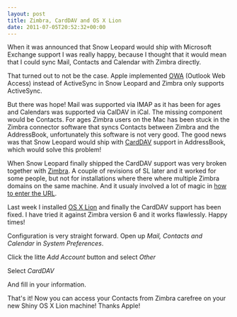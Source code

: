 ```yaml
---
layout: post
title: Zimbra, CardDAV and OS X Lion
date: 2011-07-05T20:52:32+00:00
---
```


When it was announced that Snow Leopard would ship with Microsoft Exchange support I was really happy, because I thought that it would mean that I could sync Mail, Contacts and Calendar with Zimbra directly.

That turned out to not be the case. Apple implemented [OWA][owa] (Outlook Web Access) instead of ActiveSync in Snow Leopard and Zimbra only supports ActiveSync.

But there was hope! Mail was supported via IMAP as it has been for ages and Calendars was supported via CalDAV in iCal. The missing component would be Contacts. For ages Zimbra users on the Mac has been stuck in the Zimbra connector software that syncs Contacts between Zimbra and the AddressBook, unfortunately this software is not very good. The good news was that Snow Leopard would ship with [CardDAV][wiki-carddav] support in AddressBook, which would solve this problem!

When Snow Leopard finally shipped the CardDAV support was very broken together with [Zimbra][zimbrabt]. A couple of revisions of SL later and it worked for some people, but not for installations where there where multiple Zimbra domains on the same machine. And it usualy involved a lot of magic in [how to enter the URL][ZimbraWikiCD].

Last week I installed [OS X Lion][lion] and finally the CardDAV support has been fixed. I have tried it against Zimbra version 6 and it works flawlessly. Happy times!

Configuration is very straight forward. Open up *Mail, Contacts and Calendar* in *System Preferences*.

Click the litte *Add Account* button and select *Other*

Select *CardDAV*

And fill in your information.

That's it! Now you can access your Contacts from Zimbra carefree on your new Shiny OS X Lion machine! Thanks Apple! 


[wiki-carddav]: http://en.wikipedia.org/wiki/CardDAV
[lion]: http://www.apple.com/macosx/
[owa]: http://en.wikipedia.org/wiki/Outlook_Web_App
[zimbrabt]: http://bugzilla.zimbra.com/buglist.cgi?query_format=advanced&short_desc_type=allwordssubstr&short_desc=carddav&long_desc_type=anywordssubstr&long_desc=&bug_file_loc_type=allwordssubstr&bug_file_loc=&bug_status=UNCONFIRMED&bug_status=NEW&bug_status=ASSIGNED&bug_status=REOPENED&bug_status=RESOLVED&bug_status=VERIFIED&bug_status=CLOSED&emailassigned_to1=1&emailtype1=substring&email1=&emailassigned_to2=1&emailreporter2=1&emailqa_contact2=1&emailcc2=1&emailtype2=substring&email2=&bugidtype=include&bug_id=&votes=&chfieldfrom=&chfieldto=Now&chfieldvalue=&cmdtype=doit&order=Reuse+same+sort+as+last+time&field0-0-0=noop&type0-0-0=noop&value0-0-0=
[ZimbraWikiCD]:http://wiki.zimbra.com/wiki/CardDAV
